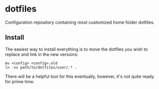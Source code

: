 dotfiles
========

Configuration repository containing most customized home folder dotfiles.

Install
-----

The easiest way to install everything is to move the dotfiles you wish to replace and link in the new versions:

```
mv <config> <config>.old
ln -sv path/to/dotfiles/user/.* . 
```

There will be a helpful tool for this eventually, however, it's not quite ready for prime time.

